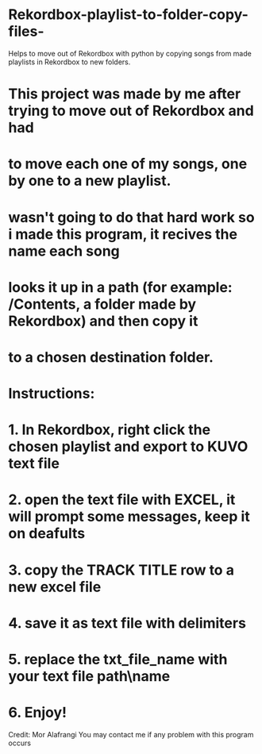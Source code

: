 # Rekordbox-playlist-to-folder-copy-files-
Helps to move out of Rekordbox with python by copying songs from made playlists in Rekordbox to new folders.

# This project was made by me after trying to move out of Rekordbox and had
# to move each one of my songs, one by one to a new playlist.
# wasn't going to do that hard work so i made this program, it recives the name each song
# looks it up in a path (for example: /Contents, a folder made by Rekordbox) and then copy it
# to a chosen destination folder.


# Instructions:
# 1. In Rekordbox, right click the chosen playlist and export to KUVO text file
# 2. open the text file with EXCEL, it will prompt some messages, keep it on deafults
# 3. copy the TRACK TITLE row to a new excel file
# 4. save it as text file with delimiters
# 5. replace the txt_file_name with your text file path\name
# 6. Enjoy!

Credit: Mor Alafrangi
You may contact me if any problem with this program occurs

